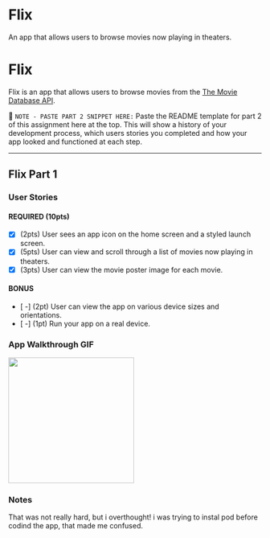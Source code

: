 # Flix
An app that allows users to browse movies now playing in theaters.

# Flix

Flix is an app that allows users to browse movies from the [The Movie Database API](http://docs.themoviedb.apiary.io/#).

📝 `NOTE - PASTE PART 2 SNIPPET HERE:` Paste the README template for part 2 of this assignment here at the top. This will show a history of your development process, which users stories you completed and how your app looked and functioned at each step.

---

## Flix Part 1

### User Stories


#### REQUIRED (10pts)
- [x] (2pts) User sees an app icon on the home screen and a styled launch screen.
- [X] (5pts) User can view and scroll through a list of movies now playing in theaters.
- [X] (3pts) User can view the movie poster image for each movie.

#### BONUS
- [ -] (2pt) User can view the app on various device sizes and orientations.
- [ -] (1pt) Run your app on a real device.

### App Walkthrough GIF

<img src="https://media.giphy.com/media/MBsrlV8vpJrdEVMJhF/giphy.gif)" width=250><br>

### Notes
That was not really hard, but i overthought! i was trying to instal pod before codind the app, that made me confused.

